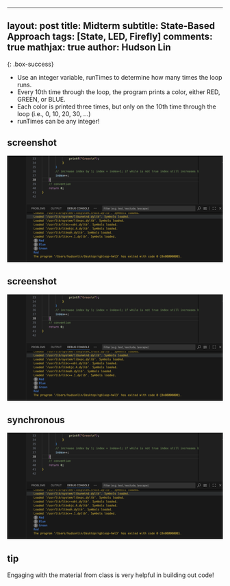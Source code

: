 
---
layout: post
title: Midterm
subtitle: State-Based Approach
tags: [State, LED, Firefly]
comments: true
mathjax: true
author: Hudson Lin
---

{: .box-success}
- Use an integer variable, runTimes to determine how many times the loop runs.
- Every 10th time through the loop, the program prints a color, either RED, GREEN, or BLUE.
- Each color is printed three times, but only on the 10th time through the loop (i.e., 0, 10, 20, 30, ...)
- runTimes can be any integer!

## screenshot
![vscode](https://raw.githubusercontent.com/huddylin2/huddylin2.github.io/master/assets/img/rgb.png)
## screenshot
![vscode](https://raw.githubusercontent.com/huddylin2/huddylin2.github.io/master/assets/img/rgb.png)
## synchronous
![vscode](https://raw.githubusercontent.com/huddylin2/huddylin2.github.io/master/assets/img/rgb.png)
## tip
Engaging with the material from class is very helpful in building out code!

